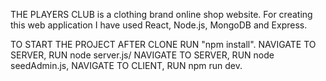 THE PLAYERS CLUB is a clothing brand online shop website.
For creating this web application I have used React, Node.js, MongoDB and Express.


TO START THE PROJECT AFTER CLONE RUN "npm install".
NAVIGATE TO SERVER, RUN node server.js/ NAVIGATE TO SERVER, RUN node seedAdmin.js, NAVIGATE TO CLIENT, RUN npm run dev.
